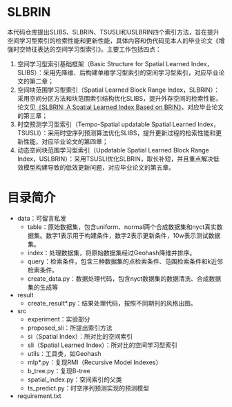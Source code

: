 # SLBRIN
本代码仓库提出SLIBS、SLBRIN、TSUSLI和USLBRIN四个索引方法，旨在提升空间学习型索引的检索性能和更新性能，具体内容和伪代码见本人的毕业论文《增强时空特征表达的空间学习型索引》。主要工作包括四点：
1. 空间学习型索引基础框架（Basic Structure for Spatial Learned Index，SLIBS）：采用先降维、后构建单维学习型索引的空间学习型索引，对应毕业论文的第二章；
2. 空间块范围学习型索引（Spatial Learned Block Range Index，SLBRIN）：采用空间分区方法和块范围索引结构优化SLIBS，提升外存空间的检索性能，论文见[《SLBRIN: A Spatial Learned Index Based on BRIN》](https://www.mdpi.com/2220-9964/12/4/171)，对应毕业论文的第三章；
3. 时空预测学习型索引（Tempo-Spatial updatable Spatial Learned Index，TSUSLI）：采用时空序列预测算法优化SLIBS，提升更新过程的检索性能和更新性能，对应毕业论文的第四章；
4. 动态空间块范围学习型索引（Updatable Spatial Learned Block Range Index，USLBRIN）：采用TSUSLI优化SLBRIN，取长补短，并且重点解决低效模型构建导致的低效更新问题，对应毕业论文的第五章。
# 目录简介
* data：可留言私发
  * table：原始数据集，包含uniform、normal两个合成数据集和nyct真实数据集。数字1表示用于构建条件，数字2表示更新条件，10w表示测试数据集。
  * index：处理数据集，将原始数据集经过Geohash降维并排序。
  * query：检索条件，包含三种数据集的点检索条件、范围检索条件和k近邻检索条件。
  * create_data.py：数据处理代码，包含nyct数据集的数据清洗、合成数据集的生成等
* result
  * create_result*.py：结果处理代码，按照不同期刊的风格出图。
* src
  * experiment：实验部分
  * proposed_sli：所提出索引方法
  * si（Spatial Index）：所对比的空间索引
  * sli（Spatial Learned Index）：所对比的空间学习型索引
  * utils：工具类，如Geohash
  * mlp*.py：复现RMI（Recursive Model Indexes）
  * b_tree.py：复现B-tree
  * spatial_index.py：空间索引的父类
  * ts_predict.py：时空序列预测实现的预测模型
* requirement.txt